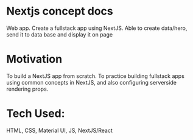 # Nextjs concept docs
Web app. Create a fullstack app using NextJS. Able to create data/hero, send it to data base and display it on page

# Motivation
To build a NextJS app from scratch. To practice building fullstack apps using common concepts in NextJS, and also configuring serverside rendering props.

# Tech Used:
HTML,
CSS,
Material UI,
JS,
NextJS/React
